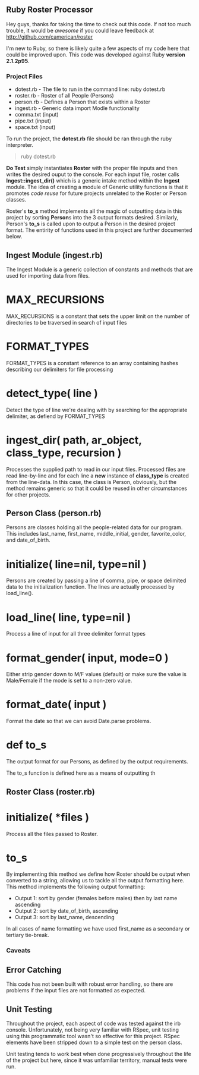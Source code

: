 ## Ruby Roster Processor

Hey guys, thanks for taking the time to check out this code.  If not too much trouble, it would be *awesome* if you could leave feedback at http://github.com/camerican/roster

I'm new to Ruby, so there is likely quite a few aspects of my code here that could be improved upon.  This code was developed against Ruby **version 2.1.2p95**.

### Project Files

* dotest.rb - The file to run in the command line: ruby dotest.rb
* roster.rb - Roster of all People (Persons)
* person.rb - Defines a Person that exists within a Roster
* ingest.rb - Generic data import Modle functionality
* comma.txt (input)
* pipe.txt (input)
* space.txt (input)

To run the project, the **dotest.rb** file should be ran through the ruby interpreter.

> ruby dotest.rb

**Do Test** simply instantiates **Roster** with the proper file inputs and then writes the desired ouput to the console.  For each input file, roster calls **Ingest::ingest_dir()** which is a generic intake method within the **Ingest** module.  The idea of creating a module of Generic utility functions is that it promotes *code reuse* for future projects unrelated to the Roster or Person classes.

Roster's **to_s** method implements all the magic of outputting data in this project by sorting **Person**s into the 3 output formats desired. Similarly, Person's **to_s** is called upon to output a Person in the desired project format.  The entirity of functions used in this project are further documented below.

##  Ingest Module (ingest.rb)

The Ingest Module is a generic collection of constants and methods that are used for importing data from files.

# MAX_RECURSIONS
MAX_RECURSIONS is a constant that sets the upper limit on the number of directories to be traversed in search of input files

# FORMAT_TYPES 
FORMAT_TYPES is a constant reference to an array containing hashes describing our delimiters for file processing

# detect_type( line )
Detect the type of line we're dealing with by searching for the appropriate delimiter, as defiend by FORMAT_TYPES

# ingest_dir( path, ar_object, class_type, recursion ) 
Processes the supplied path to read in our input files. Processed files are read line-by-line and for each line a **new** instance of **class_type** is created from the line-data. In this case, the class is Person, obviously, but the method remains generic so that it could be reused in other circumstances for other projects.

## Person Class (person.rb)
Persons are classes holding all the people-related data for our program.  This includes last_name, first_name, middle_initial, gender, favorite_color, and date_of_birth.

# initialize( line=nil, type=nil )
Persons are created by passing a line of comma, pipe, or space delimited data to the initialization function. The lines are actually processed by load_line().

# load_line( line, type=nil )
Process a line of input for all three delimiter format types

# format_gender( input, mode=0 )
Either strip gender down to M/F values (default) or make sure the value is Male/Female if the mode is set to a non-zero value.

# format_date( input )
Format the date so that we can avoid Date.parse problems.

# def to_s
The output format for our Persons, as defined by the output requirements.

The to_s function is defined here as a means of outputting th  

## Roster Class (roster.rb)

# initialize( *files )
Process all the files passed to Roster.

# to_s 
By implementing this method we define how Roster should be output when converted to a string, allowing us to tackle all the output formatting here.  This method implements the following output formatting:

* Output 1: sort by gender (females before males) then by last name ascending
* Output 2: sort by date_of_birth, ascending
* Output 3: sort by last_name, descending

In all cases of name formatting we have used first_name as a secondary or tertiary tie-break.

### Caveats

## Error Catching

This code has not been built with robust error handling, so there are problems if the input files are not formatted as expected.

## Unit Testing

Throughout the project, each aspect of code was tested against the irb console. Unfortunately, not being very familiar with RSpec, unit testing using this programmatic tool wasn't so effective for this project.  RSpec elements have been stripped down to a simple test on the person class.

Unit testing tends to work best when done progressively throughout the life of the project but here, since it was unfamiliar territory, manual tests were run.